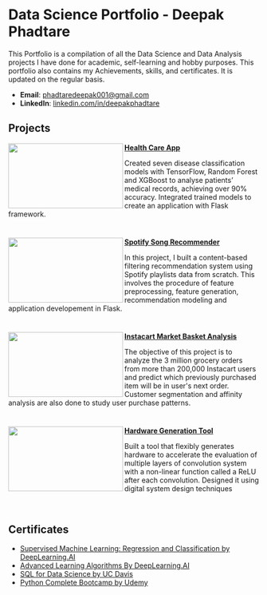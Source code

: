 # Data Science Portfolio - Deepak Phadtare

This Portfolio is a compilation of all the Data Science and Data Analysis projects I have done for academic, self-learning and hobby purposes. This portfolio also contains my Achievements, skills, and certificates. It is updated on the regular basis.

- **Email**: [phadtaredeepak001@gmail.com](phadtaredeepak001@gmail.com)
- **LinkedIn**: [linkedin.com/in/deepakphadtare](www.linkedin.com/in/deepakphadtare)

## Projects

<img align="left" width="230" height="130" src="https://github.com/deepakcr7ms7/Deepak_Portfolio/blob/main/Images/images%20(2).jpg">**[Health Care App](https://github.com/deepakcr7ms7/Health_Care_App)**

Created seven disease classification models with TensorFlow, Random Forest and XGBoost to analyse patients’
medical records, achieving over 90% accuracy. Integrated trained models to create an application with Flask framework.

#

<img align="left" width="230" height="130" src="https://github.com/deepakcr7ms7/Deepak_Portfolio/blob/main/Images/download.png">**[Spotify Song Recommender](https://github.com/deepakcr7ms7/Spotify_Song_Reccomender)**

In this project, I built a content-based filtering recommendation system using Spotify playlists data from scratch. This involves the procedure of feature preprocessing, feature generation, recommendation modeling and application developement in Flask.

#

<img align="left" width="230" height="130" src="https://github.com/deepakcr7ms7/Deepak_Portfolio/blob/main/Images/instacart.png"> **[Instacart Market Basket Analysis](https://github.com/deepakcr7ms7/Instacart_Market_Analysis)**

The objective of this project is to analyze the 3 million grocery orders from more than 200,000 Instacart users and predict which previously purchased item will be in user's next order. Customer segmentation and affinity analysis are also done to study user purchase patterns.

#

<img align="left" width="230" height="130" src="https://github.com/deepakcr7ms7/Deepak_Portfolio/blob/main/Images/download.jpg">**[Hardware Generation Tool](https://github.com/deepakcr7ms7/Harware_Generation_Tool)**

Built a tool that flexibly generates hardware to accelerate the evaluation of multiple layers of
convolution system with a non-linear function called a ReLU after each convolution. Designed it using digital system design techniques

<br />

## Certificates

- [Supervised Machine Learning: Regression and Classification by DeepLearning.AI](https://github.com/deepakcr7ms7/Deepak_Portfolio/blob/main/Certificates/Coursera%20%20ML1.pdf)
- [Advanced Learning Algorithms By DeepLearning.AI](https://github.com/deepakcr7ms7/Deepak_Portfolio/blob/main/Certificates/Coursera%20ML2.pdf)
- [SQL for Data Science by UC Davis](https://github.com/deepakcr7ms7/Deepak_Portfolio/blob/main/Certificates/SQL.pdf)
- [Python Complete Bootcamp by Udemy](https://github.com/deepakcr7ms7/Deepak_Portfolio/blob/main/Certificates/Python%20Certification.pdf)
